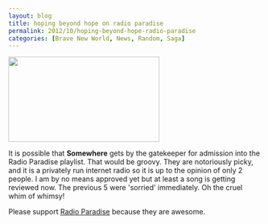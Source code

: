 ```yaml
---
layout: blog
title: hoping beyond hope on radio paradise
permalink: 2012/10/hoping-beyond-hope-radio-paradise
categories: [Brave New World, News, Random, Saga]
---
```


<a href="http://blog.kristeraxel.com/wp-content/uploads/2012/10/Screen-Shot-2012-10-16-at-6.42.49-PM.png"><img src="http://blog.kristeraxel.com/wp-content/uploads/2012/10/Screen-Shot-2012-10-16-at-6.42.49-PM-300x169.png" alt="" title="Screen Shot 2012-10-16 at 6.42.49 PM" width="300" height="169" class="aligncenter size-medium wp-image-2067" /></a>


It is possible that <strong>Somewhere</strong> gets by the gatekeeper for admission into the Radio Paradise playlist. That would be groovy. They are notoriously picky, and it is a privately run internet radio so it is up to the opinion of only 2 people. I am by no means approved yet but at least a song is getting reviewed now. The previous 5 were 'sorried' immediately. Oh the cruel whim of whimsy!

Please support <a href="http://www.radioparadise.com/">Radio Paradise</a> because they are awesome.
